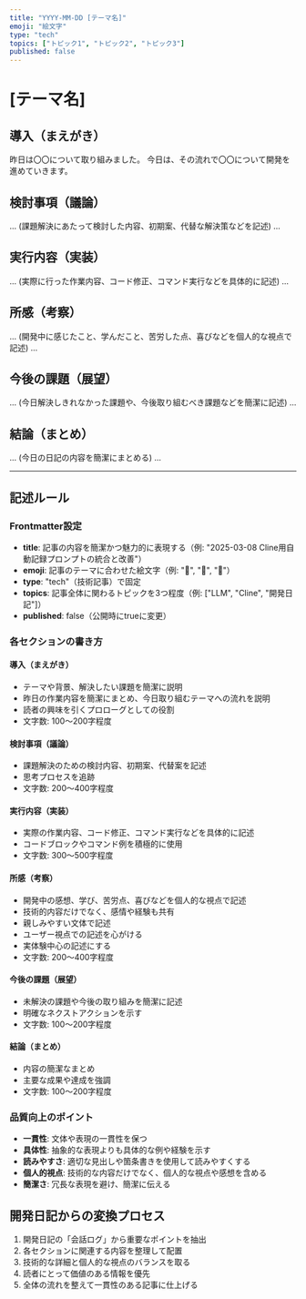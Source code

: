 ```yaml
---
title: "YYYY-MM-DD [テーマ名]"
emoji: "絵文字"
type: "tech"
topics: ["トピック1", "トピック2", "トピック3"]
published: false
---
```


# [テーマ名]

## 導入（まえがき）

昨日は〇〇について取り組みました。
今日は、その流れで〇〇について開発を進めていきます。

## 検討事項（議論）

... (課題解決にあたって検討した内容、初期案、代替な解決策などを記述) ...

## 実行内容（実装）

... (実際に行った作業内容、コード修正、コマンド実行などを具体的に記述) ...

## 所感（考察）

... (開発中に感じたこと、学んだこと、苦労した点、喜びなどを個人的な視点で記述) ...

## 今後の課題（展望）

... (今日解決しきれなかった課題や、今後取り組むべき課題などを簡潔に記述) ...

## 結論（まとめ）

... (今日の日記の内容を簡潔にまとめる) ...

---

## 記述ルール

### Frontmatter設定

- **title**: 記事の内容を簡潔かつ魅力的に表現する（例: "2025-03-08 Cline用自動記録プロンプトの統合と改善"）
- **emoji**: 記事のテーマに合わせた絵文字（例: "📝", "🚀", "🧪"）
- **type**: "tech"（技術記事）で固定
- **topics**: 記事全体に関わるトピックを3つ程度（例: ["LLM", "Cline", "開発日記"]）
- **published**: false（公開時にtrueに変更）

### 各セクションの書き方

#### 導入（まえがき）
- テーマや背景、解決したい課題を簡潔に説明
- 昨日の作業内容を簡潔にまとめ、今日取り組むテーマへの流れを説明
- 読者の興味を引くプロローグとしての役割
- 文字数: 100〜200字程度

#### 検討事項（議論）
- 課題解決のための検討内容、初期案、代替案を記述
- 思考プロセスを追跡
- 文字数: 200〜400字程度

#### 実行内容（実装）
- 実際の作業内容、コード修正、コマンド実行などを具体的に記述
- コードブロックやコマンド例を積極的に使用
- 文字数: 300〜500字程度

#### 所感（考察）
- 開発中の感想、学び、苦労点、喜びなどを個人的な視点で記述
- 技術的内容だけでなく、感情や経験も共有
- 親しみやすい文体で記述
- ユーザー視点での記述を心がける
- 実体験中心の記述にする
- 文字数: 200〜400字程度

#### 今後の課題（展望）
- 未解決の課題や今後の取り組みを簡潔に記述
- 明確なネクストアクションを示す
- 文字数: 100〜200字程度

#### 結論（まとめ）
- 内容の簡潔なまとめ
- 主要な成果や達成を強調
- 文字数: 100〜200字程度

### 品質向上のポイント

- **一貫性**: 文体や表現の一貫性を保つ
- **具体性**: 抽象的な表現よりも具体的な例や経験を示す
- **読みやすさ**: 適切な見出しや箇条書きを使用して読みやすくする
- **個人的視点**: 技術的な内容だけでなく、個人的な視点や感想を含める
- **簡潔さ**: 冗長な表現を避け、簡潔に伝える

## 開発日記からの変換プロセス

1. 開発日記の「会話ログ」から重要なポイントを抽出
2. 各セクションに関連する内容を整理して配置
3. 技術的な詳細と個人的な視点のバランスを取る
4. 読者にとって価値のある情報を優先
5. 全体の流れを整えて一貫性のある記事に仕上げる
